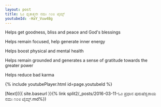 ```yaml
---
layout: post
title: ಓಂ ಧೃತಾತ್ಮನೇ ನಮಃ ೧೦೮ ಟೈಮ್ಸ್
youtubeId: -HaY_Vuw4Bg
---
```

 
 
Helps get goodness, bliss and peace and God's blessings
 
Helps remain focused, help generate inner energy 
 
Helps boost physical and mental health 
 
Helps remain grounded and generates a sense of gratitude towards the greater power 
 
Helps reduce bad karma
 
 
 
 


{% include youtubePlayer.html id=page.youtubeId %}
 
[Next]({{ site.baseurl }}{% link  split2/_posts/2016-03-11-ಓಂ ಪ್ರಧಾನ ಪುರುಷೆಶ್ವರಾಯ ನಮಃ ೧೦೮ ಟೈಮ್ಸ್.md%})
 
